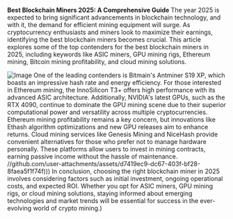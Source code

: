 **Best Blockchain Miners 2025: A Comprehensive Guide**
The year 2025 is expected to bring significant advancements in blockchain technology, and with it, the demand for efficient mining equipment will surge. As cryptocurrency enthusiasts and miners look to maximize their earnings, identifying the best blockchain miners becomes crucial. This article explores some of the top contenders for the best blockchain miners in 2025, including keywords like ASIC miners, GPU mining rigs, Ethereum mining, Bitcoin mining profitability, and cloud mining solutions.

![Image](https://github.com/user-attachments/assets/d7419ec9-dc67-403f-bf28-8faea5f1f74f)
One of the leading contenders is Bitmain's Antminer S19 XP, which boasts an impressive hash rate and energy efficiency. For those interested in Ethereum mining, the InnoSilicon T3+ offers high performance with its advanced ASIC architecture. Additionally, NVIDIA's latest GPUs, such as the RTX 4090, continue to dominate the GPU mining scene due to their superior computational power and versatility across multiple cryptocurrencies.
Ethereum mining profitability remains a key concern, but innovations like Ethash algorithm optimizations and new GPU releases aim to enhance returns. Cloud mining services like Genesis Mining and NiceHash provide convenient alternatives for those who prefer not to manage hardware personally. These platforms allow users to invest in mining contracts, earning passive income without the hassle of maintenance.
 //github.com/user-attachments/assets/d7419ec9-dc67-403f-bf28-8faea5f1f74f)))
In conclusion, choosing the right blockchain miner in 2025 involves considering factors such as initial investment, ongoing operational costs, and expected ROI. Whether you opt for ASIC miners, GPU mining rigs, or cloud mining solutions, staying informed about emerging technologies and market trends will be essential for success in the ever-evolving world of crypto mining.)
